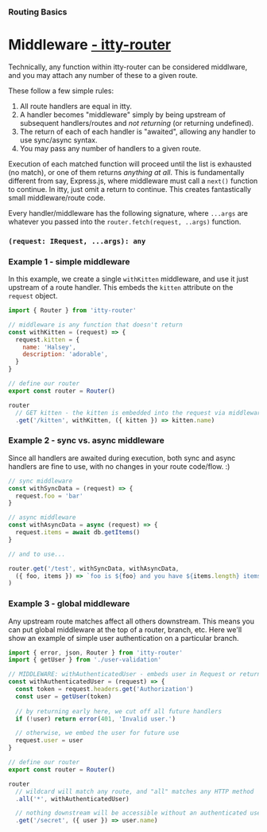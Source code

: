 ### Routing Basics
# Middleware <u>- itty-router</u>

Technically, any function within itty-router can be considered middlware, and you may attach any number of these to a given route.

These follow a few simple rules:

1. All route handlers are equal in itty.
1. A handler becomes "middleware" simply by being upstream of subsequent handlers/routes and *not returning* (or returning undefined).
1. The return of each of each handler is "awaited", allowing any handler to use sync/async syntax.
1. You may pass any number of handlers to a given route.

Execution of each matched function will proceed until the list is exhausted (no match), or one of them returns *anything at all*.  This is fundamentally different from say, Express.js, where middleware must call a `next()` function to continue.  In itty, just omit a return to continue.  This creates fantastically small middleware/route code.

Every handler/middleware has the following signature, where `...args` are whatever you passed into the `router.fetch(request, ..args)` function.
### `(request: IRequest, ...args): any`

### Example 1 - simple middleware

In this example, we create a single `withKitten` middleware, and use it just upstream of a route handler.  This embeds the `kitten` attribute on the `request` object.

```js
import { Router } from 'itty-router'

// middleware is any function that doesn't return
const withKitten = (request) => {
  request.kitten = {
    name: 'Halsey',
    description: 'adorable',
  }
}

// define our router
export const router = Router()

router
  // GET kitten - the kitten is embedded into the request via middleware
  .get('/kitten', withKitten, ({ kitten }) => kitten.name)
```

### Example 2 - sync vs. async middleware

Since all handlers are awaited during execution, both sync and async handlers are fine to use, with no changes in your route code/flow. :)

```js
// sync middleware
const withSyncData = (request) => {
  request.foo = 'bar'
}

// async middleware
const withAsyncData = async (request) => {
  request.items = await db.getItems()
}

// and to use...

router.get('/test', withSyncData, withAsyncData,
  ({ foo, items }) => `foo is ${foo} and you have ${items.length} items`
)
```

### Example 3 - global middleware

Any upstream route matches affect all others downstream.  This means you can put global middleware at the top of a router, branch, etc.  Here we'll show an example of simple user authentication on a particular branch.


```js
import { error, json, Router } from 'itty-router'
import { getUser } from './user-validation'

// MIDDLEWARE: withAuthenticatedUser - embeds user in Request or returns a 401
const withAuthenticatedUser = (request) => {
  const token = request.headers.get('Authorization')
  const user = getUser(token)
  
  // by returning early here, we cut off all future handlers
  if (!user) return error(401, 'Invalid user.')

  // otherwise, we embed the user for future use
  request.user = user
}

// define our router
export const router = Router()

router
  // wildcard will match any route, and "all" matches any HTTP method
  .all('*', withAuthenticatedUser)

  // nothing downstream will be accessible without an authenticated user
  .get('/secret', ({ user }) => user.name)
```
